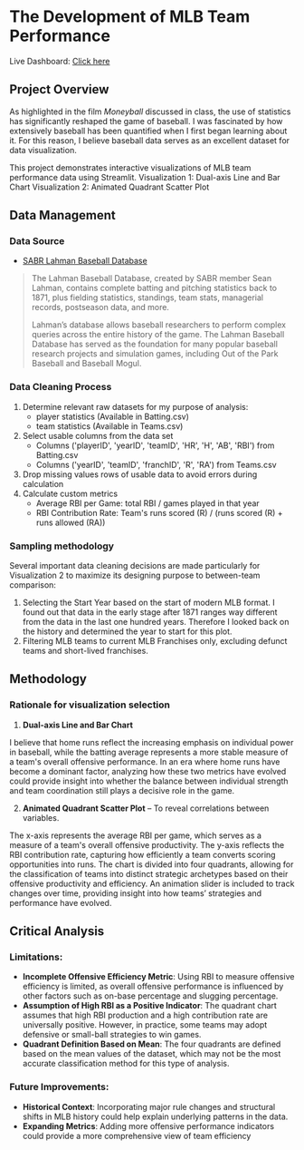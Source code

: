 
# The Development of MLB Team Performance

Live Dashboard: [Click here](https://20004datavisualizationfinal-shnngl.streamlit.app/) 

## Project Overview

As highlighted in the film *Moneyball* discussed in class, the use of statistics has significantly reshaped the game of baseball. I was fascinated by how extensively baseball has been quantified when I first began learning about it. For this reason, I believe baseball data serves as an excellent dataset for data visualization.

This project demonstrates interactive visualizations of MLB team performance data using Streamlit. 
Visualization 1: Dual-axis Line and Bar Chart
Visualization 2: Animated Quadrant Scatter Plot 


## Data Management
### Data Source
- [SABR Lahman Baseball Database](https://sabr.org/lahman-database/)  
> The Lahman Baseball Database, created by SABR member Sean Lahman, contains complete batting and pitching statistics back to 1871, plus fielding statistics, standings, team stats, managerial records, postseason data, and more.
> 
> Lahman’s database allows baseball researchers to perform complex queries across the entire history of the game. The Lahman Baseball Database has served as the foundation for many popular baseball research projects and simulation games, including Out of the Park Baseball and Baseball Mogul.

### Data Cleaning Process
1. Determine relevant raw datasets for my purpose of analysis:
    - player statistics (Available in Batting.csv) 
    - team statistics (Available in Teams.csv)
2. Select usable columns from the data set
    - Columns ('playerID', 'yearID', 'teamID', 'HR', 'H', 'AB', 'RBI') from Batting.csv
    - Columns ('yearID', 'teamID', 'franchID', 'R', 'RA') from Teams.csv
3. Drop missing values rows of usable data to avoid errors during calculation
4. Calculate custom metrics
    - Average RBI per Game: total RBI / games played in that year
    - RBI Contribution Rate: Team's runs scored (R) / (runs scored (R) + runs allowed (RA))

### Sampling methodology
Several important data cleaning decisions are made particularly for Visualization 2 to maximize its designing purpose to between-team comparison:
1. Selecting the Start Year based on the start of modern MLB format.
    I found out that data in the early stage after 1871 ranges way different from the data in the last one hundred years. Therefore I looked back on the history and determined the year to start for this plot.
2. Filtering MLB teams to current MLB Franchises only, excluding defunct teams and short-lived franchises.




## Methodology
### Rationale for visualization selection
1. **Dual-axis Line and Bar Chart** 

I believe that home runs reflect the increasing emphasis on individual power in baseball, while the batting average represents a more stable measure of a team's overall offensive performance. In an era where home runs have become a dominant factor, analyzing how these two metrics have evolved could provide insight into whether the balance between individual strength and team coordination still plays a decisive role in the game. 

2. **Animated Quadrant Scatter Plot** – To reveal correlations between variables.  

The x-axis represents the average RBI per game, which serves as a measure of a team's overall offensive productivity. The y-axis reflects the RBI contribution rate, capturing how efficiently a team converts scoring opportunities into runs. The chart is divided into four quadrants, allowing for the classification of teams into distinct strategic archetypes based on their offensive productivity and efficiency. An animation slider is included to track changes over time, providing insight into how teams’ strategies and performance have evolved.








## Critical Analysis
### Limitations:
- **Incomplete Offensive Efficiency Metric**: Using RBI to measure offensive efficiency is limited, as overall offensive performance is influenced by other factors such as on-base percentage and slugging percentage.
- **Assumption of High RBI as a Positive Indicator**: The quadrant chart assumes that high RBI production and a high contribution rate are universally positive. However, in practice, some teams may adopt defensive or small-ball strategies to win games.
- **Quadrant Definition Based on Mean**: The four quadrants are defined based on the mean values of the dataset, which may not be the most accurate classification method for this type of analysis.

### Future Improvements:
- **Historical Context**: Incorporating major rule changes and structural shifts in MLB history could help explain underlying patterns in the data.
- **Expanding Metrics**: Adding more offensive performance indicators could provide a more comprehensive view of team efficiency